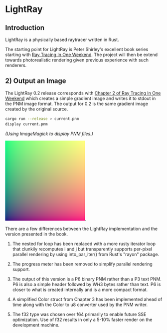 # LightRay

## Introduction

LightRay is a physically based raytracer written in Rust.

The starting point for LightRay is Peter Shirley's excellent book series starting with [Ray Tracing In One Weekend](https://raytracing.github.io/books/RayTracingInOneWeekend.html).  The project will then be extend towards photorealistic rendering given previous experience with such renderers.

## 2) Output an Image

The LightRay 0.2 release corresponds with [Chapter 2 of Ray Tracing In One Weekend](https://raytracing.github.io/books/RayTracingInOneWeekend.html#outputanimage) which creates a simple gradient image and writes it to stdout in the PNM image format.  The output for 0.2 is the same gradient image created by the original source.

```bash
cargo run --release > current.pnm
display current.pnm
```
_(Using ImageMagick to display PNM files.)_

![gradients image](images/image-0.2-gradients.png).

There are a few differences between the LightRay implementation and the version presented in the book.

1) The nested for loop has been replaced with a more rusty iterator loop that clunkily recomputes i and j but transparently supports per-pixel parallel rendering by using into_par_iter() from Rust's "rayon" package.

2) The progress meter has been removed to simplify parallel rendering support.

3) The output of this version is a P6 binary PNM rather than a P3 text PNM.  P6 is also a simple header followed by W*H*3 bytes rather than text.  P6 is closer to what is created internally and is a more compact format.

4) A simplified Color struct from Chapter 3 has been implemented ahead of time along with the Color to u8 converter used by the PNM writer.

5) The f32 type was chosen over f64 primarily to enable future SSE optimization.  Use of f32 results in only a 5-10% faster render on the development machine.
